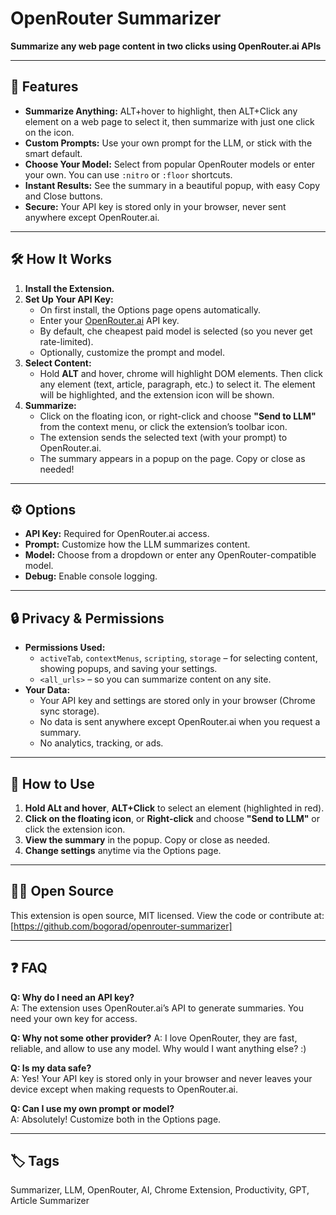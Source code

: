 # OpenRouter Summarizer

**Summarize any web page content in two clicks using OpenRouter.ai APIs**

---

## 🚀 Features

- **Summarize Anything:** ALT+hover to highlight, then ALT+Click any element on a web page to select it, then summarize with just one click on the icon.
- **Custom Prompts:** Use your own prompt for the LLM, or stick with the smart default.
- **Choose Your Model:** Select from popular OpenRouter models or enter your own. You can use `:nitro` or `:floor` shortcuts.
- **Instant Results:** See the summary in a beautiful popup, with easy Copy and Close buttons.
- **Secure:** Your API key is stored only in your browser, never sent anywhere except OpenRouter.ai.

---

## 🛠️ How It Works

1. **Install the Extension.**
2. **Set Up Your API Key:**
   - On first install, the Options page opens automatically.
   - Enter your [OpenRouter.ai](https://openrouter.ai/) API key.
   - By default, che cheapest paid model is selected (so you never get rate-limited).
   - Optionally, customize the prompt and model.
3. **Select Content:**
   - Hold **ALT** and hover, chrome will highlight DOM elements. Then click any element (text, article, paragraph, etc.) to select it. The element will be highlighted, and the extension icon will be shown.
4. **Summarize:**
   - Click on the floating icon, or right-click and choose **"Send to LLM"** from the context menu, or click the extension’s toolbar icon.
   - The extension sends the selected text (with your prompt) to OpenRouter.ai.
   - The summary appears in a popup on the page. Copy or close as needed!

---

## ⚙️ Options

- **API Key:** Required for OpenRouter.ai access.
- **Prompt:** Customize how the LLM summarizes content.
- **Model:** Choose from a dropdown or enter any OpenRouter-compatible model.
- **Debug:** Enable console logging.

---

## 🔒 Privacy & Permissions

- **Permissions Used:**
  - `activeTab`, `contextMenus`, `scripting`, `storage` – for selecting content, showing popups, and saving your settings.
  - `<all_urls>` – so you can summarize content on any site.
- **Your Data:**  
  - Your API key and settings are stored only in your browser (Chrome sync storage).
  - No data is sent anywhere except OpenRouter.ai when you request a summary.
  - No analytics, tracking, or ads.

---

## 📝 How to Use

1. **Hold ALt and hover**, **ALT+Click** to select an element (highlighted in red).
2. **Click on the floating icon**, or **Right-click** and choose **"Send to LLM"** or click the extension icon.
3. **View the summary** in the popup. Copy or close as needed.
4. **Change settings** anytime via the Options page.

---

## 🧑‍💻 Open Source

This extension is open source, MIT licensed.
View the code or contribute at: [https://github.com/bogorad/openrouter-summarizer]

---

## ❓ FAQ

**Q: Why do I need an API key?**  
A: The extension uses OpenRouter.ai’s API to generate summaries. You need your own key for access.

**Q: Why not some other provider?**
A: I love OpenRouter, they are fast, reliable, and allow to use any model. Why would I want anything else? :)

**Q: Is my data safe?**  
A: Yes! Your API key is stored only in your browser and never leaves your device except when making requests to OpenRouter.ai.

**Q: Can I use my own prompt or model?**  
A: Absolutely! Customize both in the Options page.

---

## 🏷️ Tags

Summarizer, LLM, OpenRouter, AI, Chrome Extension, Productivity, GPT, Article Summarizer



